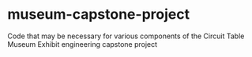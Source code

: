 # museum-capstone-project
Code that may be necessary for various components of the Circuit Table Museum Exhibit engineering capstone project
